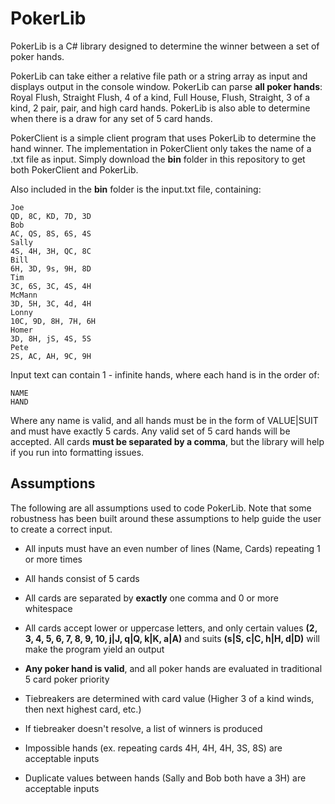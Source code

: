# PokerLib
PokerLib is a C# library designed to determine the winner between a set of poker hands. 

PokerLib can take either a relative file path or a string array as input and displays output in the console window.
PokerLib can parse **all poker hands**: Royal Flush, Straight Flush, 4 of a kind, Full House, Flush, Straight, 3 of a kind, 2 pair, pair, and high card hands. PokerLib is also able to determine when there is a draw for any set of 5 card hands.

PokerClient is a simple client program that uses PokerLib to determine the hand winner. The implementation in PokerClient only takes the name of a .txt file as input.
Simply download the **bin** folder in this repository to get both PokerClient and PokerLib.

Also included in the **bin** folder is the input.txt file, containing:
```
Joe
QD, 8C, KD, 7D, 3D
Bob
AC, QS, 8S, 6S, 4S
Sally
4S, 4H, 3H, QC, 8C
Bill
6H, 3D, 9s, 9H, 8D
Tim
3C, 6S, 3C, 4S, 4H
McMann
3D, 5H, 3C, 4d, 4H
Lonny
10C, 9D, 8H, 7H, 6H
Homer
3D, 8H, jS, 4S, 5S
Pete
2S, AC, AH, 9C, 9H
```
Input text can contain 1 - infinite hands, where each hand is in the order of:
```
NAME
HAND
```
Where any name is valid, and all hands must be in the form of VALUE|SUIT and must have exactly 5 cards.
Any valid set of 5 card hands will be accepted. All cards **must be separated by a comma**, but the library will help if you run into formatting issues.

## Assumptions
The following are all assumptions used to code PokerLib. Note that some robustness has been built around these assumptions to help guide the user to create a correct input.
* All inputs must have an even number of lines (Name, Cards) repeating 1 or more times
* All hands consist of 5 cards
* All cards are separated by **exactly** one comma and 0 or more whitespace
* All cards accept lower or uppercase letters, and only certain values **(2, 3, 4, 5, 6, 7, 8, 9, 10, j|J, q|Q, k|K, a|A)** and suits **(s|S, c|C, h|H, d|D)** will make the program yield an output
* **Any poker hand is valid**, and all poker hands are evaluated in traditional 5 card poker priority
* Tiebreakers are determined with card value (Higher 3 of a kind winds, then next highest card, etc.)
* If tiebreaker doesn't resolve, a list of winners is produced

* Impossible hands (ex. repeating cards 4H, 4H, 4H, 3S, 8S) are acceptable inputs
* Duplicate values between hands (Sally and Bob both have a 3H) are acceptable inputs
